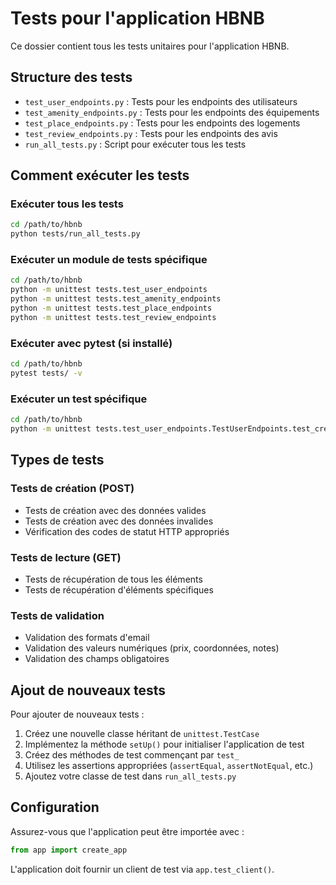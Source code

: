 # Tests pour l'application HBNB

Ce dossier contient tous les tests unitaires pour l'application HBNB.

## Structure des tests

- `test_user_endpoints.py` : Tests pour les endpoints des utilisateurs
- `test_amenity_endpoints.py` : Tests pour les endpoints des équipements
- `test_place_endpoints.py` : Tests pour les endpoints des logements
- `test_review_endpoints.py` : Tests pour les endpoints des avis
- `run_all_tests.py` : Script pour exécuter tous les tests

## Comment exécuter les tests

### Exécuter tous les tests
```bash
cd /path/to/hbnb
python tests/run_all_tests.py
```

### Exécuter un module de tests spécifique
```bash
cd /path/to/hbnb
python -m unittest tests.test_user_endpoints
python -m unittest tests.test_amenity_endpoints
python -m unittest tests.test_place_endpoints
python -m unittest tests.test_review_endpoints
```

### Exécuter avec pytest (si installé)
```bash
cd /path/to/hbnb
pytest tests/ -v
```

### Exécuter un test spécifique
```bash
cd /path/to/hbnb
python -m unittest tests.test_user_endpoints.TestUserEndpoints.test_create_user
```

## Types de tests

### Tests de création (POST)
- Tests de création avec des données valides
- Tests de création avec des données invalides
- Vérification des codes de statut HTTP appropriés

### Tests de lecture (GET)
- Tests de récupération de tous les éléments
- Tests de récupération d'éléments spécifiques

### Tests de validation
- Validation des formats d'email
- Validation des valeurs numériques (prix, coordonnées, notes)
- Validation des champs obligatoires

## Ajout de nouveaux tests

Pour ajouter de nouveaux tests :

1. Créez une nouvelle classe héritant de `unittest.TestCase`
2. Implémentez la méthode `setUp()` pour initialiser l'application de test
3. Créez des méthodes de test commençant par `test_`
4. Utilisez les assertions appropriées (`assertEqual`, `assertNotEqual`, etc.)
5. Ajoutez votre classe de test dans `run_all_tests.py`

## Configuration

Assurez-vous que l'application peut être importée avec :
```python
from app import create_app
```

L'application doit fournir un client de test via `app.test_client()`.